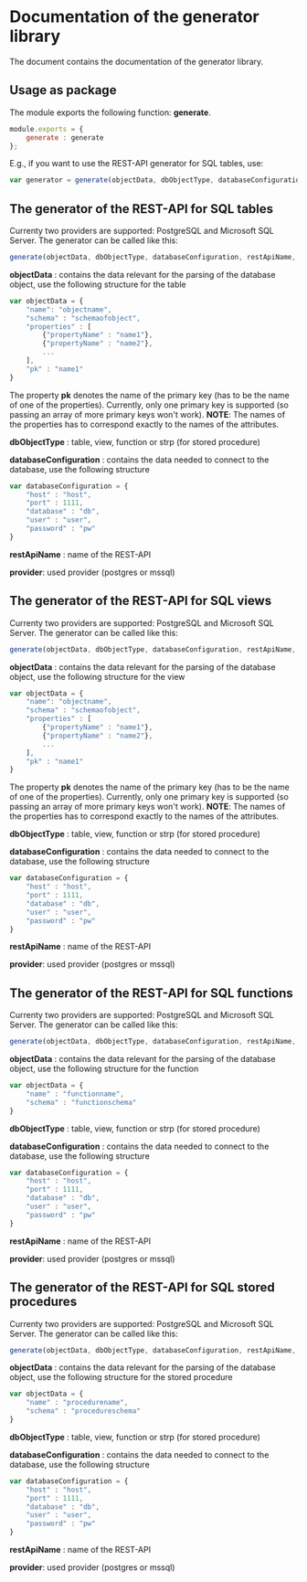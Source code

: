 # Documentation of the generator library

The document contains the documentation of the generator library.

## Usage as package
The module exports the following function: **generate**.

```javascript
module.exports = {
    generate : generate
};
```
E.g., if you want to use the REST-API generator for SQL tables, use: 
```javascript
var generator = generate(objectData, dbObjectType, databaseConfiguration, restApiName, provider);
```

## The generator of the REST-API for SQL tables 
Currenty two providers are supported: PostgreSQL and Microsoft SQL Server.
The generator can be called like this:
```javascript
generate(objectData, dbObjectType, databaseConfiguration, restApiName, provider);
```
**objectData** : contains the data relevant for the parsing of the database object, 
use the following structure for the table
```javascript
var objectData = {
    "name": "objectname",
    "schema" : "schemaofobject",
    "properties" : [
        {"propertyName" : "name1"},
        {"propertyName" : "name2"},
        ...
    ],
    "pk" : "name1"
}
```
The property **pk** denotes the name of the primary key (has to be the name of one of the properties).
Currently, only one primary key is supported (so passing an array of more primary keys won't work).
**NOTE**: The names of the properties has to correspond exactly to the names of the attributes.

**dbObjectType** : table, view, function or strp (for stored procedure)

**databaseConfiguration** : contains the data needed to connect to the database, 
use the following structure
```javascript
var databaseConfiguration = {
    "host" : "host",
    "port" : 1111,
    "database" : "db",
    "user" : "user",
    "password" : "pw"
}
```
**restApiName** : name of the REST-API

**provider**: used provider (postgres or mssql)

## The generator of the REST-API for SQL views
Currenty two providers are supported: PostgreSQL and Microsoft SQL Server.
The generator can be called like this:
```javascript
generate(objectData, dbObjectType, databaseConfiguration, restApiName, provider);
```
**objectData** : contains the data relevant for the parsing of the database object, 
use the following structure for the view
```javascript
var objectData = {
    "name": "objectname",
    "schema" : "schemaofobject",
    "properties" : [
        {"propertyName" : "name1"},
        {"propertyName" : "name2"},
        ...
    ],
    "pk" : "name1"
}
```
The property **pk** denotes the name of the primary key (has to be the name of one of the properties).
Currently, only one primary key is supported (so passing an array of more primary keys won't work).
**NOTE**: The names of the properties has to correspond exactly to the names of the attributes.

**dbObjectType** : table, view, function or strp (for stored procedure)

**databaseConfiguration** : contains the data needed to connect to the database, 
use the following structure
```javascript
var databaseConfiguration = {
    "host" : "host",
    "port" : 1111,
    "database" : "db",
    "user" : "user",
    "password" : "pw"
}
```
**restApiName** : name of the REST-API

**provider**: used provider (postgres or mssql)

## The generator of the REST-API for SQL functions
Currenty two providers are supported: PostgreSQL and Microsoft SQL Server.
The generator can be called like this:
```javascript
generate(objectData, dbObjectType, databaseConfiguration, restApiName, provider);
```
**objectData** : contains the data relevant for the parsing of the database object, 
use the following structure for the function
```javascript
var objectData = {
    "name" : "functionname",
    "schema" : "functionschema"
}
```

**dbObjectType** : table, view, function or strp (for stored procedure)

**databaseConfiguration** : contains the data needed to connect to the database, 
use the following structure
```javascript
var databaseConfiguration = {
    "host" : "host",
    "port" : 1111,
    "database" : "db",
    "user" : "user",
    "password" : "pw"
}
```
**restApiName** : name of the REST-API

**provider**: used provider (postgres or mssql)

## The generator of the REST-API for SQL stored procedures
Currenty two providers are supported: PostgreSQL and Microsoft SQL Server.
The generator can be called like this:
```javascript
generate(objectData, dbObjectType, databaseConfiguration, restApiName, provider);
```
**objectData** : contains the data relevant for the parsing of the database object,
use the following structure for the stored procedure
```javascript
var objectData = {
    "name" : "procedurename",
    "schema" : "procedureschema"
}
```

**dbObjectType** : table, view, function or strp (for stored procedure)

**databaseConfiguration** : contains the data needed to connect to the database, 
use the following structure
```javascript
var databaseConfiguration = {
    "host" : "host",
    "port" : 1111,
    "database" : "db",
    "user" : "user",
    "password" : "pw"
}
```
**restApiName** : name of the REST-API

**provider**: used provider (postgres or mssql)